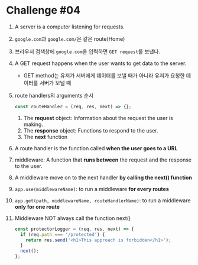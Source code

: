 # Challenge #04

1. A server is a computer listening for requests.
2. `google.com`과 `google.com/`은 같은 route(Home)
3. 브라우저 검색창에 `google.com`을 입력하면 `GET request`를 보낸다.
4. A GET request happens when the user wants to get data to the server.
   - GET method는 유저가 서버에게 데이터를 보낼 때가 아니라 유저가 요청한 데이터를 서버가 보낼 때
5. route handlers의 arguments 순서

   ```js
   const routeHandler = (req, res, next) => {};
   ```

   1. The **request** object: Information about the request the user is making.
   2. The **response** object: Functions to respond to the user.
   3. The **next** function

6. A route handler is the function called **when the user goes to a URL**
7. middleware: A function that **runs between** the request and the response to the user.
8. A middleware move on to the next handler **by calling the next() function**
9. `app.use(middlewareName)`: to run a middleware **for every routes**
10. `app.get(path, middlewareName, routeHandlerName)`: to run a middleware **only for one route**
11. Middleware NOT always call the function next()

    ```js
    const protectorLogger = (req, res, next) => {
      if (req.path === '/protected') {
        return res.send('<h1>This approach is forbidden</h1>');
      }
      next();
    };
    ```
